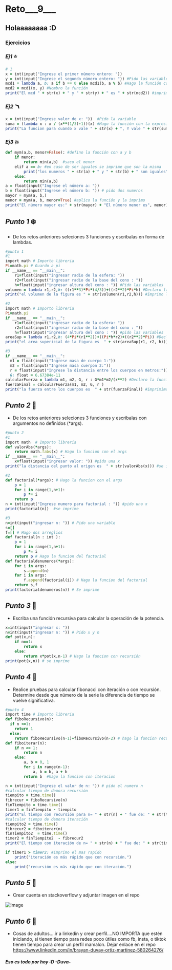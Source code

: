 # Reto___9___
## Holaaaaaaaa :D
### Ejercicios
### *Ej1* :star:
```ruby
# 1
x = int(input("Ingrese el primer número entero: ")) 
y = int(input("Ingrese el segundo número entero: ")) #Pido las variables
mcd1 = lambda a, b: a if b == 0 else mcd1(b, a % b) #Hago la función con el proceso de residuos
mcd2 = mcd1(x, y) #Nombro la función 
print("El mcd " + str(x) + " y " + str(y) + " es " + str(mcd2)) #imprimo el resultado
```
### *Ej2* 🪃
```ruby
x = int(input("Ingrese valor de x: "))  #Pido la variable
suma = (lambda x : x / (x**(1/3)-1))(x) #Hago la función con la expresión dada
print("La funcion para cuando x vale " + str(x) + ", Y vale " + str(suma)) #imprimo el resultado
```
### *Ej3* :boom:
```ruby
def mym(a,b, menor=False): #defino la función con a y b
    if menor:
        return min(a,b)  #saco el menor
    elif a == b: #en caso de ser iguales se imprime que son la misma
        print("los numeros " + str(a) + " y " + str(b) + " son iguales")
    else:
        return min(a,b) 
a = float(input("Ingrese el número a: "))
b = float(input("Ingrese el número b: ")) # pido dos numeros
mayor = mym(a, b,)
menor = mym(a, b, menor=True) #aplico la función y la imprimo
print("El número mayor es:" + str(mayor) + "El número menor es", menor) 
```
## *Punto 1* :snowflake:
- De los retos anteriores seleciones 3 funciones y escribalas en forma de lambdas.
```ruby
#punto 1
#1
import math # Importo libreria
Pi=math.pi # Guardo a pi
if __name__ == "__main__":
    r1=float(input("ingresar radio de la esfera: "))
    r2=float(input("ingresar radio de la base del cono : "))
    h=float(input("ingresar altura del cono : ")) #Pido las variables
volumen = lambda r1,r2,h: ((r1**3)*Pi*(4/3))+((r2**2)*Pi*h) #Declaro la función con el lambda
print("el volumen de la figura es " + str(volumen(r1,r2,h))) #Imprimo la función de los datos dados
```
```ruby
#2   
import math # Importo libreria
Pi=math.pi
if __name__ == "__main__":
    r1=float(input("ingresar radio de la esfera: "))
    r2=float(input("ingresar radio de la base del cono : "))
    h=float(input("ingresar altura del cono : ")) #pido las variables
areaSup = lambda r1,r2,h: (4*Pi*(r1**2))+((Pi*h*r2)+((r2**2)*Pi)) #Declaro la función con el lambda
print("el area supericial de la figura es  " + str(areaSup(r1, r2, h))) #imprimo la función
```
```ruby
#3
if __name__ == "__main__":
  m1 = float(input("Ingrese masa de cuerpo 1:"))
  m2 = float(input("Ingrese masa cuerpon 2:"))
  r = float(input("Ingrese la distancia entre los cuerpos en metros:")) #pido las variables
  G: float = 6.67384e-11 
calcularFuerza = lambda m1, m2, G, r : G*m1*m2/(r**2) #Declaro la función con el lambda
fuerzaFinal = calcularFuerza(m1, m2, G, r )
print("la fuerza entre los cuerpos es  " + str(fuerzaFinal)) #imprimimos le resultado
```


## *Punto 2* 🏁
- De los retos anteriores seleciones 3 funciones y escribalas con argumentos no definidos (*args).
```ruby
#punto 2
#1
import math  # Importo libreria
def valorAbs(*args):     
    return math.fabs(x) # Hago la funcion con el args
if __name__ == "__main__":
    x=float(input("ingresar valor: ")) #pido una x
print("la distancia del punto al origen es  " + str(valorAbs(x))) #se imprime
```
```ruby
#2
def factorial(*args): # Hago la funcion con el args
    p = 1
    for i in range(1,n+1):
        p *= i
    return p
n = int(input("Ingrese numero para factorial : ")) #pido una x
print(factorial(n))  #se imprime
```
```ruby
#3
n=int(input("ingresar n: ")) # Pido una variable
s=[]
f=[] # Hago dos arreglios
def factorial(n : int ):
    p = 1
    for i in range(1,n+1):
        p *= i
    return p # Hago la funcion del factorial
def factorialdenumeros(*args):
    for i in args:
        s.append(n)
    for i in args:
        f.append(factorial(i)) # Hago la funcion del factorial
    return s,f
print(factorialdenumeros(n)) # Se imprime
```

## *Punto 3* :wolf:
- Escriba una función recursiva para calcular la operación de la potencia.

```ruby
x=int(input("ingresar x: "))
n=int(input("ingresar n: ")) # Pido x y n
def pot(x,n): 
    if n==1:
        return x
    else:
        return x*pot(x,n-1) # Hago la funcion con recursión
print(pot(x,n)) # se imprime
```


## *Punto 4* :snail:
- Realice pruebas para calcular fibonacci con iteración o con recursión. Determine desde que número de la serie la diferencia de tiempo se vuelve significativa.

```ruby
#punto 4
import time # Importo libreria
def fiboRecursivo(n):
  if n <=1:
    return 1
  else:
    return fiboRecursivo(n-1)+fiboRecursivo(n-2) # hago la funcion recursiva 
def fiboiterar(n):
    if n <= 1:  
        return n 
    else:
        a, b = 0, 1 
        for i in range(n-1): 
            a, b = b, a + b
        return b  #hago la funcion con iteracion

n = int(input("Ingrese el valor de n: ")) # pido el numero n 
#calcular tiempo de demora recursión
tiempito = time.time()
fibrecur = fiboRecursivo(n)
finTiempito = time.time()
timer1 = finTiempito - tiempito
print("El tiempo con recursión para n= " + str(n) + " fue de: " + str(timer1) + " segs.")
#calcular tiempo de demora iteración
tiempito2 = time.time()
fibrecur2 = fiboiterar(n)
finTiempito2  = time.time()
timer2 = finTiempito2  - fibrecur2
print("El tiempo con iteración de n= " + str(n) + " fue de: " + str(timer2) + " segs.")

if timer1 > timer2: #imprimo el mas rapido
    print("iteración es más rápido que con recursión.")
else:
    print("recursión es más rápido que con iteración.")
```
## *Punto 5* :leopard:
- Crear cuenta en stackoverflow y adjuntar imagen en el repo

![image](https://github.com/DuvayOrtiz/Reto___9___/assets/124726079/6f5d66b8-0cd8-4793-95ed-a7ae304b60a0)
## *Punto 6* :paw_prints:
- Cosas de adultos....ir a linkedin y crear perfil....NO IMPORTA que estén iniciando, si tienen tiempo para redes poco útiles como fb, insta, o tiktok tienen tiempo para crear un perfil mamalon. Dejar enlace en el repo
https://www.linkedin.com/in/brayan-duvay-ortiz-martinez-580264276/

#### *Eso es todo por hoy :D* _-Duva-_

